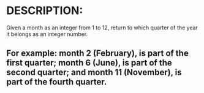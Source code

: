 #   DESCRIPTION:
Given a month as an integer from 1 to 12, return to which quarter of the year it belongs as an integer number.

## For example: month 2 (February), is part of the first quarter; month 6 (June), is part of the second quarter; and month 11 (November), is part of the fourth quarter.

    
